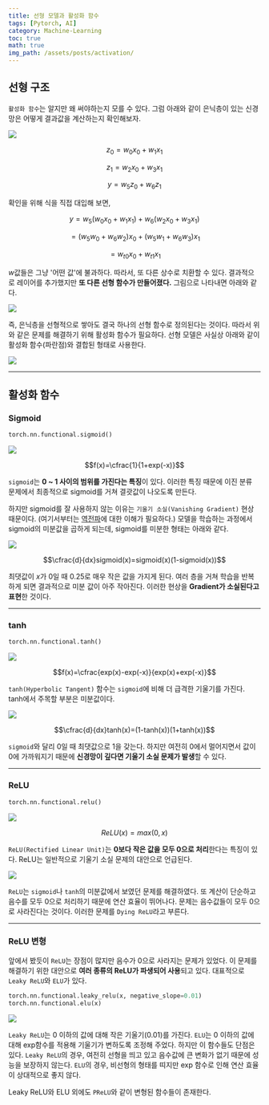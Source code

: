 ```yaml
---
title: 선형 모델과 활성화 함수
tags: [Pytorch, AI]
category: Machine-Learning
toc: true 
math: true
img_path: /assets/posts/activation/
---
```


## 선형 구조

`활성화 함수`는 알지만 왜 써야하는지 모를 수 있다. 그럼 아래와 같이 은닉층이 있는 신경망은 어떻게 결과값을 계산하는지 확인해보자.

![](deep-linear.png)

$$z_0=w_0x_0+w_1x_1$$

$$z_1=w_2x_0+w_3x_1$$

$$y=w_5z_0+w_6z_1$$

확인을 위해 식을 직접 대입해 보면,

$$y=w_5(w_0x_0+w_1x_1)+w_6(w_2x_0+w_3x_1)$$

$$=(w_5w_0+w_6w_2)x_0+(w_5w_1+w_6w_3)x_1$$

$$=w_{t0}x_0+w_{t1}x_1$$

$w$값들은 그냥 '어떤 값'에 불과하다. 따라서, 또 다른 상수로 치환할 수 있다. 결과적으로 레이어를 추가했지만 **또 다른 선형 함수가 만들어졌다.** 그림으로 나타내면 아래와 같다. 

![](linear.png)

즉, 은닉층을 선형적으로 쌓아도 결국 하나의 선형 함수로 정의된다는 것이다. 따라서 위와 같은 문제를 해결하기 위해 활성화 함수가 필요하다. 선형 모델은 사실상 아래와 같이 활성화 함수(파란점)와 결합된 형태로 사용한다.

![](viz-activate.png)

---

## 활성화 함수

### Sigmoid

```python
torch.nn.functional.sigmoid()
```

![](sigmoid.png)

$$f(x)=\cfrac{1}{1+exp(-x)}$$

`sigmoid`는 **0 ~ 1 사이의 범위를 가진다는 특징**이 있다. 이러한 특징 때문에 이진 분류 문제에서 최종적으로 sigmoid를 거쳐 결괏값이 나오도록 만든다. 

하지만 sigmoid를 잘 사용하지 않는 이유는 `기울기 소실(Vanishing Gradient)` 현상 때문이다. (여기서부터는 [역전파](https://velog.io/@denev6/backward)에 대한 이해가 필요하다.) 모델을 학습하는 과정에서 sigmoid의 미분값을 곱하게 되는데, sigmoid를 미분한 형태는 아래와 같다. 

![](sigmoid-prime.png)

$$\cfrac{d}{dx}sigmoid(x)=sigmoid(x)(1-sigmoid(x))$$

최댓값이 $x$가 0일 때 0.25로 매우 작은 값을 가지게 된다. 여러 층을 거쳐 학습을 반복하게 되면 결과적으로 미분 값이 아주 작아진다. 이러한 현상을 **Gradient가 소실된다고 표현**한 것이다. 

---

### tanh

```python
torch.nn.functional.tanh()
```

![](tanh.png)

$$f(x)=\cfrac{exp(x)-exp(-x)}{exp(x)+exp(-x)}$$

`tanh(Hyperbolic Tangent)` 함수는 `sigmoid`에 비해 더 급격한 기울기를 가진다. tanh에서 주목할 부분은 미분값이다. 

![](tanh-prime.png)

$$\cfrac{d}{dx}tanh(x)=(1-tanh(x))(1+tanh(x))$$

`sigmoid`와 달리 0일 때 최댓값으로 1을 갖는다. 하지만 여전히 0에서 멀어지면서 값이 0에 가까워지기 때문에 **신경망이 깊다면 기울기 소실 문제가 발생**할 수 있다. 

---

### ReLU

```python
torch.nn.functional.relu()
```

![](relu.png)

$$ReLU(x)=max(0, x)$$

`ReLU(Rectified Linear Unit)`는 **0보다 작은 값을 모두 0으로 처리**한다는 특징이 있다. ReLU는 일반적으로 기울기 소실 문제의 대안으로 언급된다. 

![](relu-prime.png)

`ReLU`는 `sigmoid`나 `tanh`의 미분값에서 보였던 문제를 해결하였다. 또 계산이 단순하고 음수를 모두 0으로 처리하기 때문에 연산 효율이 뛰어나다. 문제는 음수값들이 모두 0으로 사라진다는 것이다. 이러한 문제를 `Dying ReLU`라고 부른다. 

---

### ReLU 변형

앞에서 봤듯이 `ReLU`는 장점이 많지만 음수가 0으로 사라지는 문제가 있었다. 이 문제를 해결하기 위한 대안으로 **여러 종류의 ReLU가 파생되어 사용**되고 있다. 대표적으로 `Leaky ReLU`와 `ELU`가 있다. 

```python
torch.nn.functional.leaky_relu(x, negative_slope=0.01)
torch.nn.functional.elu(x)
```

![](relu2.png)

`Leaky ReLU`는 0 이하의 값에 대해 작은 기울기(0.01)를 가진다. `ELU`는 0 이하의 값에 대해 exp함수를 적용해 기울기가 변하도록 조정해 주었다. 하지만 이 함수들도 단점은 있다. `Leaky ReLU`의 경우, 여전히 선형을 띄고 있고 음수값에 큰 변화가 없기 때문에 성능을 보장하지 않는다. `ELU`의 경우, 비선형의 형태를 띠지만 exp 함수로 인해 연산 효율이 상대적으로 좋지 않다. 

Leaky ReLU와 ELU 외에도 `PReLU`와 같이 변형된 함수들이 존재한다.